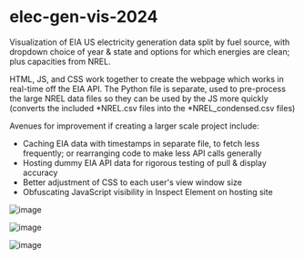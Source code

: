 # elec-gen-vis-2024
Visualization of EIA US electricity generation data split by fuel source, with dropdown choice of year &amp; state and options for which energies are clean; plus capacities from NREL.

HTML, JS, and CSS work together to create the webpage which works in real-time off the EIA API. The Python file is separate, used to pre-process the large NREL data files so they can be used by the JS more quickly (converts the included *NREL.csv files into the *NREL_condensed.csv files)

Avenues for improvement if creating a larger scale project include: 
- Caching EIA data with timestamps in separate file, to fetch less frequently; or rearranging code to make less API calls generally
- Hosting dummy EIA API data for rigorous testing of pull & display accuracy
- Better adjustment of CSS to each user's view window size
- Obfuscating JavaScript visibility in Inspect Element on hosting site

![image](https://github.com/user-attachments/assets/793b9186-47a2-45d3-a967-5c9e6ea06985)

![image](https://github.com/user-attachments/assets/3dfed353-8961-4d95-af09-c2a0a7f7daf4)

![image](https://github.com/user-attachments/assets/c3bb4b42-8784-449b-b843-ec5df033decd)


